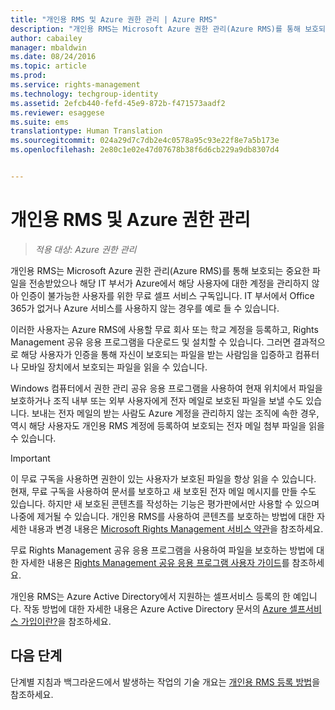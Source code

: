 ```yaml
---
title: "개인용 RMS 및 Azure 권한 관리 | Azure RMS"
description: "개인용 RMS는 Microsoft Azure 권한 관리(Azure RMS)를 통해 보호되는 중요한 파일을 전송받았으나 해당 IT 부서가 Azure에서 해당 사용자에 대한 계정을 관리하지 않아 인증이 불가능한 사용자를 위한 무료 셀프 서비스 구독입니다. IT 부서에서 Office 365가 없거나 Azure 서비스를 사용하지 않는 경우를 예로 들 수 있습니다."
author: cabailey
manager: mbaldwin
ms.date: 08/24/2016
ms.topic: article
ms.prod: 
ms.service: rights-management
ms.technology: techgroup-identity
ms.assetid: 2efcb440-fefd-45e9-872b-f471573aadf2
ms.reviewer: esaggese
ms.suite: ems
translationtype: Human Translation
ms.sourcegitcommit: 024a29d7c7db2e4c0578a95c93e22f8e7a5b173e
ms.openlocfilehash: 2e80c1e02e47d07678b38f6d6cb229a9db8307d4


---
```


# 개인용 RMS 및 Azure 권한 관리

>*적용 대상: Azure 권한 관리*

개인용 RMS는 Microsoft Azure 권한 관리(Azure RMS)를 통해 보호되는 중요한 파일을 전송받았으나 해당 IT 부서가 Azure에서 해당 사용자에 대한 계정을 관리하지 않아 인증이 불가능한 사용자를 위한 무료 셀프 서비스 구독입니다. IT 부서에서 Office 365가 없거나 Azure 서비스를 사용하지 않는 경우를 예로 들 수 있습니다.

이러한 사용자는 Azure RMS에 사용할 무료 회사 또는 학교 계정을 등록하고, Rights Management 공유 응용 프로그램을 다운로드 및 설치할 수 있습니다. 그러면 결과적으로 해당 사용자가 인증을 통해 자신이 보호되는 파일을 받는 사람임을 입증하고 컴퓨터나 모바일 장치에서 보호되는 파일을 읽을 수 있습니다.

Windows 컴퓨터에서 권한 관리 공유 응용 프로그램을 사용하여 현재 위치에서 파일을 보호하거나 조직 내부 또는 외부 사용자에게 전자 메일로 보호된 파일을 보낼 수도 있습니다. 보내는 전자 메일의 받는 사람도 Azure 계정을 관리하지 않는 조직에 속한 경우, 역시 해당 사용자도 개인용 RMS 계정에 등록하여 보호되는 전자 메일 첨부 파일을 읽을 수 있습니다.

> [!IMPORTANT]
> 이 무료 구독을 사용하면 권한이 있는 사용자가 보호된 파일을 항상 읽을 수 있습니다. 현재, 무료 구독을 사용하여 문서를 보호하고 새 보호된 전자 메일 메시지를 만들 수도 있습니다. 하지만 새 보호된 콘텐츠를 작성하는 기능은 평가판에서만 사용할 수 있으며 나중에 제거될 수 있습니다. 개인용 RMS를 사용하여 콘텐츠를 보호하는 방법에 대한 자세한 내용과 변경 내용은 [Microsoft Rights Management 서비스 약관](https://portal.aadrm.com/Legal/Service)을 참조하세요.

무료 Rights Management 공유 응용 프로그램을 사용하여 파일을 보호하는 방법에 대한 자세한 내용은 [Rights Management 공유 응용 프로그램 사용자 가이드](../rms-client/sharing-app-user-guide.md)를 참조하세요.

개인용 RMS는 Azure Active Directory에서 지원하는 셀프서비스 등록의 한 예입니다. 작동 방법에 대한 자세한 내용은 Azure Active Directory 문서의 [Azure 셀프서비스 가입이란?](/active-directory/active-directory-self-service-signup)을 참조하세요. 

## 다음 단계
단계별 지침과 백그라운드에서 발생하는 작업의 기술 개요는 [개인용 RMS 등록 방법](rms-for-individuals-user-sign-up.md)을 참조하세요. 




<!--HONumber=Aug16_HO4-->


